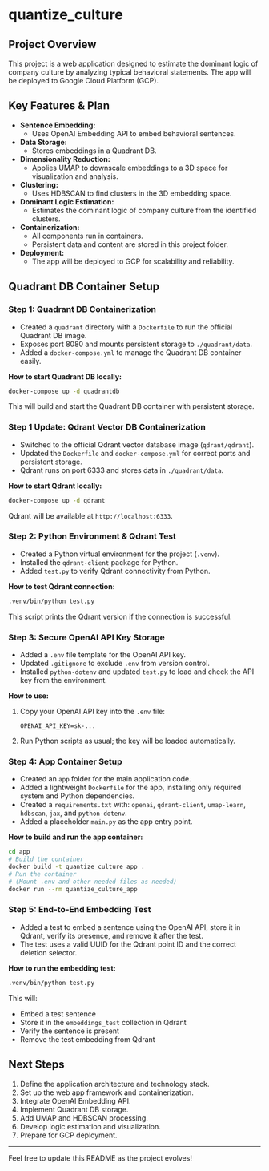 # quantize_culture

## Project Overview

This project is a web application designed to estimate the dominant logic of company culture by analyzing typical behavioral statements. The app will be deployed to Google Cloud Platform (GCP).

## Key Features & Plan

- **Sentence Embedding:**
  - Uses OpenAI Embedding API to embed behavioral sentences.
- **Data Storage:**
  - Stores embeddings in a Quadrant DB.
- **Dimensionality Reduction:**
  - Applies UMAP to downscale embeddings to a 3D space for visualization and analysis.
- **Clustering:**
  - Uses HDBSCAN to find clusters in the 3D embedding space.
- **Dominant Logic Estimation:**
  - Estimates the dominant logic of company culture from the identified clusters.
- **Containerization:**
  - All components run in containers.
  - Persistent data and content are stored in this project folder.
- **Deployment:**
  - The app will be deployed to GCP for scalability and reliability.

## Quadrant DB Container Setup

### Step 1: Quadrant DB Containerization
- Created a `quadrant` directory with a `Dockerfile` to run the official Quadrant DB image.
- Exposes port 8080 and mounts persistent storage to `./quadrant/data`.
- Added a `docker-compose.yml` to manage the Quadrant DB container easily.

**How to start Quadrant DB locally:**
```sh
docker-compose up -d quadrantdb
```
This will build and start the Quadrant DB container with persistent storage.

### Step 1 Update: Qdrant Vector DB Containerization
- Switched to the official Qdrant vector database image (`qdrant/qdrant`).
- Updated the `Dockerfile` and `docker-compose.yml` for correct ports and persistent storage.
- Qdrant runs on port 6333 and stores data in `./quadrant/data`.

**How to start Qdrant locally:**
```sh
docker-compose up -d qdrant
```
Qdrant will be available at `http://localhost:6333`.

### Step 2: Python Environment & Qdrant Test
- Created a Python virtual environment for the project (`.venv`).
- Installed the `qdrant-client` package for Python.
- Added `test.py` to verify Qdrant connectivity from Python.

**How to test Qdrant connection:**
```sh
.venv/bin/python test.py
```
This script prints the Qdrant version if the connection is successful.

### Step 3: Secure OpenAI API Key Storage
- Added a `.env` file template for the OpenAI API key.
- Updated `.gitignore` to exclude `.env` from version control.
- Installed `python-dotenv` and updated `test.py` to load and check the API key from the environment.

**How to use:**
1. Copy your OpenAI API key into the `.env` file:
   ```
   OPENAI_API_KEY=sk-...
   ```
2. Run Python scripts as usual; the key will be loaded automatically.

### Step 4: App Container Setup
- Created an `app` folder for the main application code.
- Added a lightweight `Dockerfile` for the app, installing only required system and Python dependencies.
- Created a `requirements.txt` with: `openai`, `qdrant-client`, `umap-learn`, `hdbscan`, `jax`, and `python-dotenv`.
- Added a placeholder `main.py` as the app entry point.

**How to build and run the app container:**
```sh
cd app
# Build the container
docker build -t quantize_culture_app .
# Run the container
# (Mount .env and other needed files as needed)
docker run --rm quantize_culture_app
```

### Step 5: End-to-End Embedding Test
- Added a test to embed a sentence using the OpenAI API, store it in Qdrant, verify its presence, and remove it after the test.
- The test uses a valid UUID for the Qdrant point ID and the correct deletion selector.

**How to run the embedding test:**
```sh
.venv/bin/python test.py
```
This will:
- Embed a test sentence
- Store it in the `embeddings_test` collection in Qdrant
- Verify the sentence is present
- Remove the test embedding from Qdrant

## Next Steps
1. Define the application architecture and technology stack.
2. Set up the web app framework and containerization.
3. Integrate OpenAI Embedding API.
4. Implement Quadrant DB storage.
5. Add UMAP and HDBSCAN processing.
6. Develop logic estimation and visualization.
7. Prepare for GCP deployment.

---

Feel free to update this README as the project evolves!

